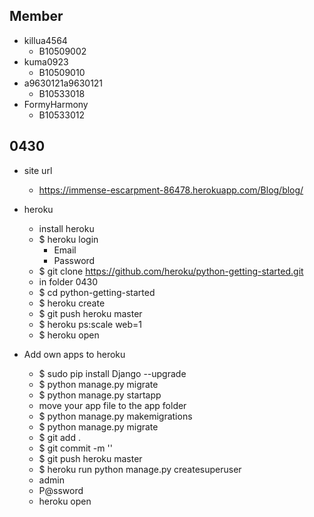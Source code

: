 ## Member
- killua4564
    - B10509002
- kuma0923
    - B10509010
- a9630121a9630121
    - B10533018
- FormyHarmony
    - B10533012

## 0430
- site url
    - https://immense-escarpment-86478.herokuapp.com/Blog/blog/
- heroku
    - install heroku
    - $ heroku login
        - Email
        - Password
    - $ git clone https://github.com/heroku/python-getting-started.git
	- in folder 0430
    - $ cd python-getting-started
    - $ heroku create
    - $ git push heroku master
    - $ heroku ps:scale web=1
    - $ heroku open

- Add own apps to heroku
    - $ sudo pip install Django --upgrade
    - $ python manage.py migrate
    - $ python manage.py startapp <appname>
    - move your app file to the app folder
    - $ python manage.py makemigrations
    - $ python manage.py migrate
    - $ git add .
    - $ git commit -m '<commit>'
    - $ git push heroku master
    - $ heroku run python manage.py createsuperuser
	- admin
	- P@ssword
    - heroku open


